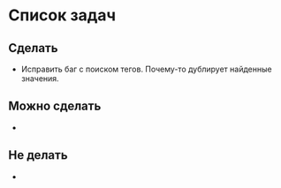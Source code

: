# Список задач
## Сделать
* Исправить баг с поиском тегов. Почему-то дублирует найденные значения.

## Можно сделать
*

## Не делать
*
